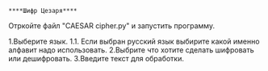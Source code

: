    ****Шифр Цезаря****

Отркойте файл "CAESAR cipher.py" и запустить программу.

1.Выберите язык.
1.1. Если  выбран русский язык выбирите какой именно алфавит надо использовать.
2.Выбрите что хотите сделать шифровать или дешифровать.
3.Введите текст для обработки.


